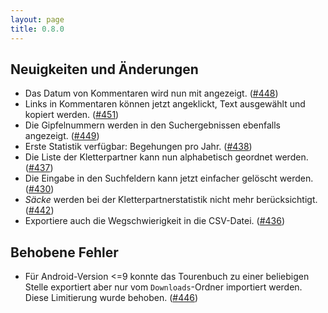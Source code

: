 ```yaml
---
layout: page
title: 0.8.0
---
```


## Neuigkeiten und Änderungen

* Das Datum von Kommentaren wird nun mit angezeigt. ([#448])
* Links in Kommentaren können jetzt angeklickt, Text ausgewählt und
  kopiert werden. ([#451])
* Die Gipfelnummern werden in den Suchergebnissen ebenfalls
  angezeigt. ([#449])
* Erste Statistik verfügbar: Begehungen pro Jahr. ([#438])
* Die Liste der Kletterpartner kann nun alphabetisch geordnet
  werden. ([#437])
* Die Eingabe in den Suchfeldern kann jetzt einfacher gelöscht
  werden. ([#430])
* *Säcke* werden bei der Kletterpartnerstatistik nicht mehr
  berücksichtigt. ([#442])
* Exportiere auch die Wegschwierigkeit in die CSV-Datei. ([#436])

## Behobene Fehler

* Für Android-Version <=9 konnte das Tourenbuch zu einer beliebigen
  Stelle exportiert aber nur vom `Downloads`-Ordner importiert
  werden. Diese Limitierung wurde behoben. ([#446])

[#430]: https://github.com/YacGroup/yacguide/pull/430
[#436]: https://github.com/YacGroup/yacguide/pull/436
[#437]: https://github.com/YacGroup/yacguide/pull/437
[#438]: https://github.com/YacGroup/yacguide/pull/438
[#442]: https://github.com/YacGroup/yacguide/pull/442
[#446]: https://github.com/YacGroup/yacguide/pull/446
[#448]: https://github.com/YacGroup/yacguide/pull/448
[#449]: https://github.com/YacGroup/yacguide/pull/449
[#451]: https://github.com/YacGroup/yacguide/pull/451
